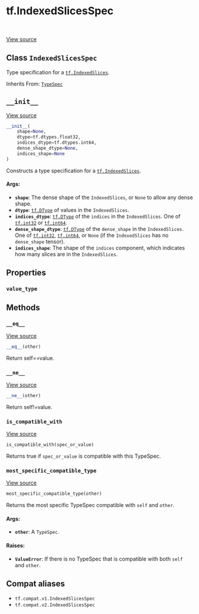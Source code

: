 <div itemscope itemtype="http://developers.google.com/ReferenceObject">
<meta itemprop="name" content="tf.IndexedSlicesSpec" />
<meta itemprop="path" content="Stable" />
<meta itemprop="property" content="value_type"/>
<meta itemprop="property" content="__eq__"/>
<meta itemprop="property" content="__init__"/>
<meta itemprop="property" content="__ne__"/>
<meta itemprop="property" content="is_compatible_with"/>
<meta itemprop="property" content="most_specific_compatible_type"/>
</div>

# tf.IndexedSlicesSpec

<!-- Insert buttons and diff -->

<table class="tfo-notebook-buttons tfo-api" align="left">
</table>

<a target="_blank" href="/code/stable/tensorflow/python/framework/indexed_slices.py">View source</a>



## Class `IndexedSlicesSpec`

Type specification for a <a href="../tf/IndexedSlices.md"><code>tf.IndexedSlices</code></a>.

Inherits From: [`TypeSpec`](../tf/TypeSpec.md)

<!-- Placeholder for "Used in" -->


<h2 id="__init__"><code>__init__</code></h2>

<a target="_blank" href="/code/stable/tensorflow/python/framework/indexed_slices.py">View source</a>

``` python
__init__(
    shape=None,
    dtype=tf.dtypes.float32,
    indices_dtype=tf.dtypes.int64,
    dense_shape_dtype=None,
    indices_shape=None
)
```

Constructs a type specification for a <a href="../tf/IndexedSlices.md"><code>tf.IndexedSlices</code></a>.


#### Args:


* <b>`shape`</b>: The dense shape of the `IndexedSlices`, or `None` to allow any
  dense shape.
* <b>`dtype`</b>: <a href="../tf/dtypes/DType.md"><code>tf.DType</code></a> of values in the `IndexedSlices`.
* <b>`indices_dtype`</b>: <a href="../tf/dtypes/DType.md"><code>tf.DType</code></a> of the `indices` in the `IndexedSlices`.  One
  of <a href="../tf.md#int32"><code>tf.int32</code></a> or <a href="../tf.md#int64"><code>tf.int64</code></a>.
* <b>`dense_shape_dtype`</b>: <a href="../tf/dtypes/DType.md"><code>tf.DType</code></a> of the `dense_shape` in the `IndexedSlices`.
  One of <a href="../tf.md#int32"><code>tf.int32</code></a>, <a href="../tf.md#int64"><code>tf.int64</code></a>, or `None` (if the `IndexedSlices` has
  no `dense_shape` tensor).
* <b>`indices_shape`</b>: The shape of the `indices` component, which indicates
  how many slices are in the `IndexedSlices`.



## Properties

<h3 id="value_type"><code>value_type</code></h3>






## Methods

<h3 id="__eq__"><code>__eq__</code></h3>

<a target="_blank" href="/code/stable/tensorflow/python/framework/type_spec.py">View source</a>

``` python
__eq__(other)
```

Return self==value.


<h3 id="__ne__"><code>__ne__</code></h3>

<a target="_blank" href="/code/stable/tensorflow/python/framework/type_spec.py">View source</a>

``` python
__ne__(other)
```

Return self!=value.


<h3 id="is_compatible_with"><code>is_compatible_with</code></h3>

<a target="_blank" href="/code/stable/tensorflow/python/framework/type_spec.py">View source</a>

``` python
is_compatible_with(spec_or_value)
```

Returns true if `spec_or_value` is compatible with this TypeSpec.


<h3 id="most_specific_compatible_type"><code>most_specific_compatible_type</code></h3>

<a target="_blank" href="/code/stable/tensorflow/python/framework/type_spec.py">View source</a>

``` python
most_specific_compatible_type(other)
```

Returns the most specific TypeSpec compatible with `self` and `other`.


#### Args:


* <b>`other`</b>: A `TypeSpec`.


#### Raises:


* <b>`ValueError`</b>: If there is no TypeSpec that is compatible with both `self`
  and `other`.





## Compat aliases

* `tf.compat.v1.IndexedSlicesSpec`
* `tf.compat.v2.IndexedSlicesSpec`

